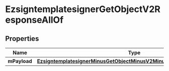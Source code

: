 
# EzsigntemplatesignerGetObjectV2ResponseAllOf

## Properties
Name | Type | Description | Notes
------------ | ------------- | ------------- | -------------
**mPayload** | [**EzsigntemplatesignerMinusGetObjectMinusV2MinusResponseMinusMPayload**](EzsigntemplatesignerMinusGetObjectMinusV2MinusResponseMinusMPayload.md) |  | 



